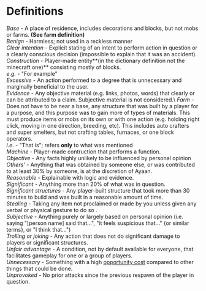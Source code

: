 # Definitions
*Base* - A place of residence, includes decorations and blocks, but not mobs or farms. **(See farm definition)**\
*Benign* - Harmless; not used in a reckless manner\
*Clear intention* - Explicit stating of an intent to perform action in question or a clearly conscious decision (impossible to explain that it was an accident).\
*Construction* - Player-made entity**(in the dictionary definition not the minecraft one)** consisting mostly of blocks.\
*e.g.* - "For example"\
*Excessive* - An action performed to a degree that is unnecessary and marginally beneficial to the user.\
*Evidence* - Any objective material (e.g. links, photos, words) that clearly or can be attributed to a claim. Subjective material is not considered.\ 
*Farm* - Does not have to be near a base, any structure that was built by a player for a purpose, and this purpose was to gain more of types of materials. This must produce items or mobs on its own or with one action (e.g. holding right click, moving in one direction, breeding, etc). This includes auto crafters and super smelters, but not crafting tables, furnaces, or one block operators.\
*i.e.* - "That is"; refers **only** to what was mentioned\
*Machine* - Player-made contruction that performs a function.\
*Objective* - Any facts highly unlikely to be influenced by personal opinion\
*Others'* - Anything that was obtained by someone else, or was contributed to at least 30% by someone, is at the discretion of Ayaan.\
*Reasonable* - Explainable with logic and evidence.\
*Significant* - Anything more than 20% of what was in question.\
*Significant structures* - Any player-built structure that took more than 30 minutes to build and was built in a reasonable amount of time.\
*Stealing* - Taking any item not proclaimed or made by you unless given any verbal or physical gesture to do so .\
*Subjective* - Anything purely or largely based on personal opinion (i.e. saying "[person name] said that...", "it feels suspicious that..." {or similar terms}, or "I think that...")\
*Trolling or joking* - Any action that does not do significant damage to players or significant structures.\
*Unfair advantage* - A condition, not by default available for everyone, that facilitates gameplay for one or a group of players.\
*Unnecessary* - Something with a high <ins>opportunity cost</ins> compared to other things that could be done.\
*Unprovoked* - No prior attacks since the previous respawn of the player in question.

